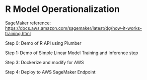 # R Model Operationalization

SageMaker reference: https://docs.aws.amazon.com/sagemaker/latest/dg/how-it-works-training.html

Step 0: Demo of R API using Plumber

Step 1: Demo of Simple Linear Model Training and Inference step

Step 3: Dockerize and modify for AWS

Step 4: Deploy to AWS SageMaker Endpoint
